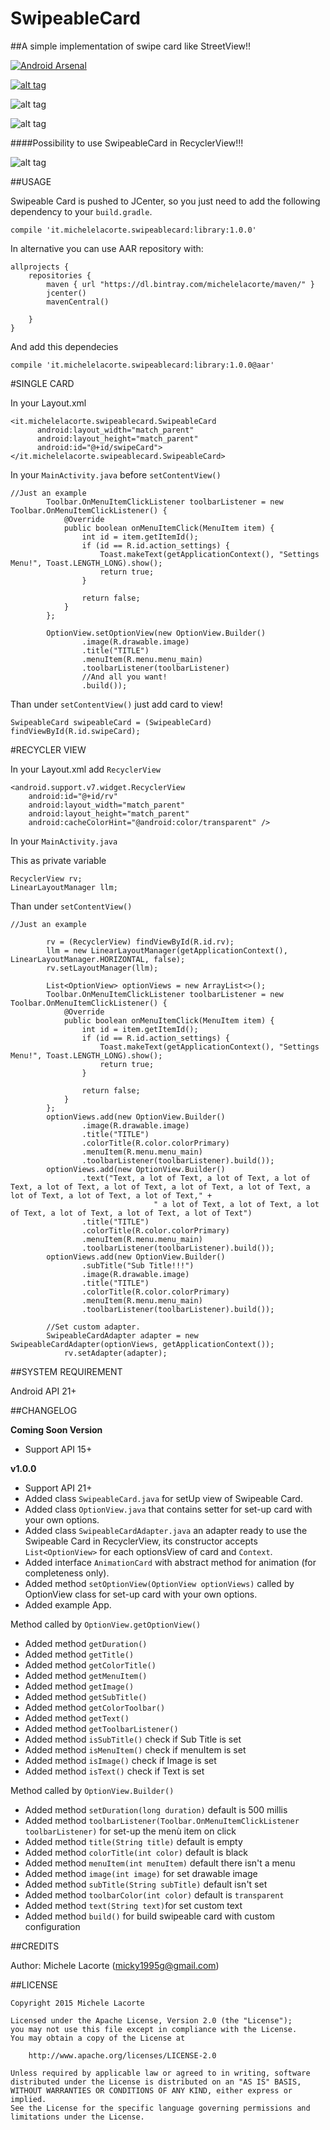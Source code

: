 # SwipeableCard
##A simple implementation of swipe card like StreetView!!

[![Android Arsenal](https://img.shields.io/badge/Android%20Arsenal-SwipeableCard-green.svg?style=true)](https://android-arsenal.com/details/1/2880)

[![alt tag](http://www.android-gems.com/badge/michelelacorte/SwipeableCard.svg)](http://www.android-gems.com/lib/michelelacorte/SwipeableCard?lib_id=753)

![alt tag](http://i.giphy.com/26tP83JrpN9mpN5wA.gif)

![alt tag](http://i.giphy.com/d2Za0uOe8fPYa38Q.gif)

####Possibility to use SwipeableCard in RecyclerView!!!

![alt tag](http://i.giphy.com/3o8doQxv28CVTGdM6Q.gif)


##USAGE

Swipeable Card is pushed to JCenter, so you just need to add the following dependency to your `build.gradle`.
```
compile 'it.michelelacorte.swipeablecard:library:1.0.0'
```

In alternative you can use AAR repository with:

```
allprojects {
    repositories {
        maven { url "https://dl.bintray.com/michelelacorte/maven/" }
        jcenter()
        mavenCentral()

    }
}
```

And add this dependecies

```
compile 'it.michelelacorte.swipeablecard:library:1.0.0@aar'
```

#SINGLE CARD

In your Layout.xml

```
<it.michelelacorte.swipeablecard.SwipeableCard
      android:layout_width="match_parent"
      android:layout_height="match_parent"
      android:id="@+id/swipeCard">
</it.michelelacorte.swipeablecard.SwipeableCard>
```

In your `MainActivity.java` before `setContentView()`

```
//Just an example
        Toolbar.OnMenuItemClickListener toolbarListener = new Toolbar.OnMenuItemClickListener() {
            @Override
            public boolean onMenuItemClick(MenuItem item) {
                int id = item.getItemId();
                if (id == R.id.action_settings) {
                    Toast.makeText(getApplicationContext(), "Settings Menu!", Toast.LENGTH_LONG).show();
                    return true;
                }

                return false;
            }
        };

        OptionView.setOptionView(new OptionView.Builder()
                .image(R.drawable.image)
                .title("TITLE")
                .menuItem(R.menu.menu_main)
                .toolbarListener(toolbarListener)
                //And all you want!
                .build());
```
Than under `setContentView()` just add card to view!

```
SwipeableCard swipeableCard = (SwipeableCard) findViewById(R.id.swipeCard);
```

#RECYCLER VIEW

In your Layout.xml add `RecyclerView`

```
<android.support.v7.widget.RecyclerView
    android:id="@+id/rv"
    android:layout_width="match_parent"
    android:layout_height="match_parent"
    android:cacheColorHint="@android:color/transparent" />
```

In your `MainActivity.java`

This as private variable

```
RecyclerView rv;
LinearLayoutManager llm;
```

Than under `setContentView()`

```
//Just an example

        rv = (RecyclerView) findViewById(R.id.rv);
        llm = new LinearLayoutManager(getApplicationContext(), LinearLayoutManager.HORIZONTAL, false);
        rv.setLayoutManager(llm);

        List<OptionView> optionViews = new ArrayList<>();
        Toolbar.OnMenuItemClickListener toolbarListener = new Toolbar.OnMenuItemClickListener() {
            @Override
            public boolean onMenuItemClick(MenuItem item) {
                int id = item.getItemId();
                if (id == R.id.action_settings) {
                    Toast.makeText(getApplicationContext(), "Settings Menu!", Toast.LENGTH_LONG).show();
                    return true;
                }

                return false;
            }
        };
        optionViews.add(new OptionView.Builder()
                .image(R.drawable.image)
                .title("TITLE")
                .colorTitle(R.color.colorPrimary)
                .menuItem(R.menu.menu_main)
                .toolbarListener(toolbarListener).build());
        optionViews.add(new OptionView.Builder()
                .text("Text, a lot of Text, a lot of Text, a lot of Text, a lot of Text, a lot of Text, a lot of Text, a lot of Text, a lot of Text, a lot of Text, a lot of Text," +
                                " a lot of Text, a lot of Text, a lot of Text, a lot of Text, a lot of Text, a lot of Text")
                .title("TITLE")
                .colorTitle(R.color.colorPrimary)
                .menuItem(R.menu.menu_main)
                .toolbarListener(toolbarListener).build());
        optionViews.add(new OptionView.Builder()
                .subTitle("Sub Title!!!")
                .image(R.drawable.image)
                .title("TITLE")
                .colorTitle(R.color.colorPrimary)
                .menuItem(R.menu.menu_main)
                .toolbarListener(toolbarListener).build());

        //Set custom adapter.
        SwipeableCardAdapter adapter = new SwipeableCardAdapter(optionViews, getApplicationContext());
            rv.setAdapter(adapter);
```

##SYSTEM REQUIREMENT

Android API 21+

##CHANGELOG

**Coming Soon Version**
- Support API 15+

**v1.0.0**
- Support API 21+
- Added class `SwipeableCard.java` for setUp view of Swipeable Card.
- Added class `OptionView.java` that contains setter for set-up card with your own options.
- Added class `SwipeableCardAdapter.java` an adapter ready to use the Swipeable Card in RecyclerView, its constructor accepts `List<OptionView>` for each optionsView of card and `Context`.
- Added interface `AnimationCard` with abstract method for animation (for completeness only).
- Added method `setOptionView(OptionView optionViews)` called by OptionView class for set-up card with your own options.
- Added example App.

Method called by `OptionView.getOptionView()`
- Added method `getDuration()`
- Added method `getTitle()`
- Added method `getColorTitle()`
- Added method `getMenuItem()`
- Added method `getImage()`
- Added method `getSubTitle()`
- Added method `getColorToolbar()`
- Added method `getText()`
- Added method `getToolbarListener()`
- Added method `isSubTitle()` check if Sub Title is set
- Added method `isMenuItem()` check if menuItem is set
- Added method `isImage()` check if Image is set
- Added method `isText()` check if Text is set

Method called by `OptionView.Builder()`

- Added method `setDuration(long duration)` default is 500 millis
- Added method `toolbarListener(Toolbar.OnMenuItemClickListener toolbarListener)` for set-up the menù item on click
- Added method `title(String title)` default is empty
- Added method `colorTitle(int color)` default is black
- Added method `menuItem(int menuItem)` default there isn't a menu
- Added method `image(int image)` for set drawable image
- Added method `subTitle(String subTitle)` default isn't set
- Added method `toolbarColor(int color)` default is `transparent`
- Added method `text(String text)`for set custom text
- Added method `build()` for build swipeable card with custom configuration

##CREDITS

Author: Michele Lacorte (micky1995g@gmail.com)

##LICENSE

```
Copyright 2015 Michele Lacorte

Licensed under the Apache License, Version 2.0 (the "License");
you may not use this file except in compliance with the License.
You may obtain a copy of the License at

    http://www.apache.org/licenses/LICENSE-2.0

Unless required by applicable law or agreed to in writing, software
distributed under the License is distributed on an "AS IS" BASIS,
WITHOUT WARRANTIES OR CONDITIONS OF ANY KIND, either express or implied.
See the License for the specific language governing permissions and
limitations under the License.
```
